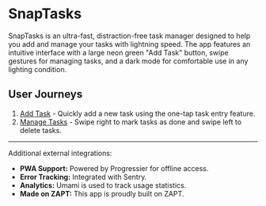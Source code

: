 # SnapTasks

SnapTasks is an ultra-fast, distraction-free task manager designed to help you add and manage your tasks with lightning speed. The app features an intuitive interface with a large neon green "Add Task" button, swipe gestures for managing tasks, and a dark mode for comfortable use in any lighting condition.

## User Journeys

1. [Add Task](docs/journeys/add-task.md) - Quickly add a new task using the one-tap task entry feature.
2. [Manage Tasks](docs/journeys/manage-tasks.md) - Swipe right to mark tasks as done and swipe left to delete tasks.

---
Additional external integrations:
- **PWA Support:** Powered by Progressier for offline access.
- **Error Tracking:** Integrated with Sentry.
- **Analytics:** Umami is used to track usage statistics.
- **Made on ZAPT:** This app is proudly built on ZAPT.